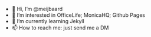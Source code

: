 - 👋 Hi, I’m @meijbaard
- 👀 I’m interested in OfficeLife; MonicaHQ; Github Pages
- 🌱 I’m currently learning Jekyll
- 📫 How to reach me: just send me a DM

<!---
meijbaard/meijbaard is a ✨ special ✨ repository because its `README.md` (this file) appears on your GitHub profile.
You can click the Preview link to take a look at your changes.
--->
